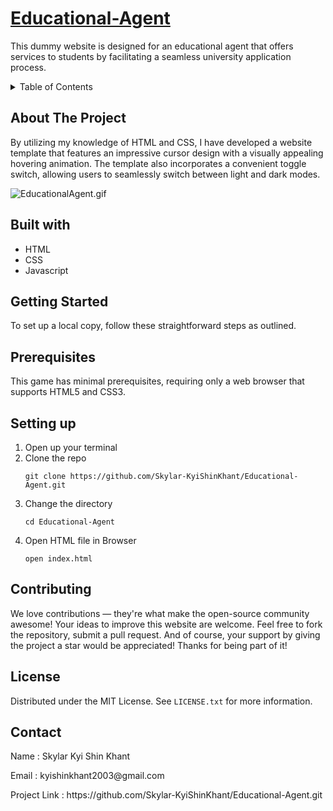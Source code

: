 # [Educational-Agent](https://skylar-kyishinkhant.github.io/Educational-Agent/)
This dummy website is designed for an educational agent that offers services to students by facilitating a seamless university application process.

<details> 
<summary>Table of Contents</summary>
  
- [About The Project](https://github.com/Skylar-KyiShinKhant/Educational-Agent#about-the-project)
- [Built with](https://github.com/Skylar-KyiShinKhant/Educational-Agent#built-with)
- [Getting Started](https://github.com/Skylar-KyiShinKhant/Educational-Agent#getting-started)
- [Prerequisites](https://github.com/Skylar-KyiShinKhant/Educational-Agent#prerequisites)
- [Setting up](https://github.com/Skylar-KyiShinKhant/Educational-Agent#setting-up)
- [Contributing](https://github.com/Skylar-KyiShinKhant/Educational-Agent#contributing)
- [License](https://github.com/Skylar-KyiShinKhant/Educational-Agent#license)
- [Contact](https://github.com/Skylar-KyiShinKhant/Educational-Agent#contact)
</details>

## About The Project
By utilizing my knowledge of HTML and CSS, I have developed a website template that features an impressive cursor design with a visually appealing hovering animation. The template also incorporates a convenient toggle switch, allowing users to seamlessly switch between light and dark modes.

![EducationalAgent.gif](https://github.com/Skylar-KyiShinKhant/Educational-Agent/blob/main/EducationalAgent.gif)

## Built with
- HTML
- CSS
- Javascript

## Getting Started
To set up a local copy, follow these straightforward steps as outlined.

## Prerequisites
This game has minimal prerequisites, requiring only a web browser that supports HTML5 and CSS3.

## Setting up
1. Open up your terminal
2. Clone the repo 
   ```
   git clone https://github.com/Skylar-KyiShinKhant/Educational-Agent.git
   ```
3. Change the directory
   ```
   cd Educational-Agent
   ```
4. Open HTML file in Browser
   ```
   open index.html
   ```

## Contributing
We love contributions — they're what make the open-source community awesome! Your ideas to improve this website are welcome. Feel free to fork the repository, submit a pull request. And of course, your support by giving the project a star would be appreciated! Thanks for being part of it!

## License
Distributed under the MIT License. See ```LICENSE.txt``` for more information.

## Contact
<p>Name : Skylar Kyi Shin Khant</p>
<p>Email : kyishinkhant2003@gmail.com</p>
<p>Project Link : https://github.com/Skylar-KyiShinKhant/Educational-Agent.git</p>
